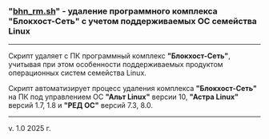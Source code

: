 ### "[bhn_rm.sh](./bhn_rm.sh)" - удаление программного комплекса "Блокхост-Сеть" с учетом поддерживаемых ОС семейства Linux

---

Скрипт удаляет с ПК программный комплекс **"Блокхост-Сеть"**, учитывая при этом особенности поддерживаемых продуктом операционных систем семейства Linux.

Скрипт автоматизирует процесс удаления комплекса **"Блокхост-Сеть"** на ПК под управлением ОС **"Альт Linux"** версии 10, **"Астра Linux"** версий 1.7, 1.8 и **"РЕД ОС"** версий 7.3, 8.0.

---

v. 1.0 2025 г.
